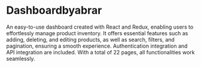 # Dashboardbyabrar
 An easy-to-use dashboard created with React and Redux, enabling users to effortlessly manage product inventory. It offers essential features such as adding, deleting, and editing products, as well as search, filters, and pagination, ensuring a smooth experience. Authentication integration and API integration are included. With a total of 22 pages, all functionalities work seamlessly.
